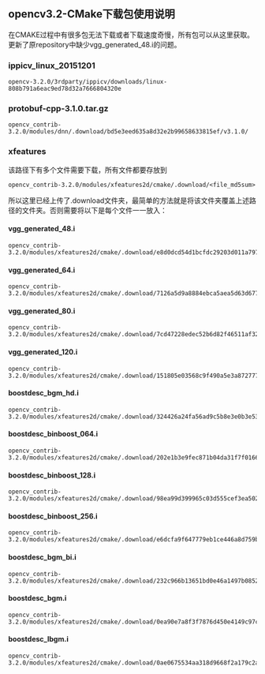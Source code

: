 ## opencv3.2-CMake下载包使用说明

在CMAKE过程中有很多包无法下载或者下载速度奇慢，所有包可以从这里获取。
更新了原repository中缺少vgg_generated_48.i的问题。

### ippicv_linux_20151201

```
opencv-3.2.0/3rdparty/ippicv/downloads/linux-808b791a6eac9ed78d32a7666804320e
```

### protobuf-cpp-3.1.0.tar.gz

```
opencv_contrib-3.2.0/modules/dnn/.download/bd5e3eed635a8d32e2b99658633815ef/v3.1.0/
```

### xfeatures

该路径下有多个文件需要下载，所有文件都要存放到

```
opencv_contrib-3.2.0/modules/xfeatures2d/cmake/.download/<file_md5sum>
```

所以这里已经上传了.download文件夹，最简单的方法就是将该文件夹覆盖上述路径的文件夹。否则需要将以下是每个文件一一放入：

#### vgg_generated_48.i

```
opencv_contrib-3.2.0/modules/xfeatures2d/cmake/.download/e8d0dcd54d1bcfdc29203d011a797179
```

#### vgg_generated_64.i

```
opencv_contrib-3.2.0/modules/xfeatures2d/cmake/.download/7126a5d9a8884ebca5aea5d63d677225
```

#### vgg_generated_80.i

```
opencv_contrib-3.2.0/modules/xfeatures2d/cmake/.download/7cd47228edec52b6d82f46511af325c5
```

#### vgg_generated_120.i

```
opencv_contrib-3.2.0/modules/xfeatures2d/cmake/.download/151805e03568c9f490a5e3a872777b75
```

#### boostdesc_bgm_hd.i

```
opencv_contrib-3.2.0/modules/xfeatures2d/cmake/.download/324426a24fa56ad9c5b8e3e0b3e5303e
```

#### boostdesc_binboost_064.i

```
opencv_contrib-3.2.0/modules/xfeatures2d/cmake/.download/202e1b3e9fec871b04da31f7f016679f
```

#### boostdesc_binboost_128.i

```
opencv_contrib-3.2.0/modules/xfeatures2d/cmake/.download/98ea99d399965c03d555cef3ea502a0b
```

#### boostdesc_binboost_256.i

```
opencv_contrib-3.2.0/modules/xfeatures2d/cmake/.download/e6dcfa9f647779eb1ce446a8d759b6ea
```

#### boostdesc_bgm_bi.i

```
opencv_contrib-3.2.0/modules/xfeatures2d/cmake/.download/232c966b13651bd0e46a1497b0852191
```

#### boostdesc_bgm.i

```
opencv_contrib-3.2.0/modules/xfeatures2d/cmake/.download/0ea90e7a8f3f7876d450e4149c97c74f
```

#### boostdesc_lbgm.i

```
opencv_contrib-3.2.0/modules/xfeatures2d/cmake/.download/0ae0675534aa318d9668f2a179c2a052
```



